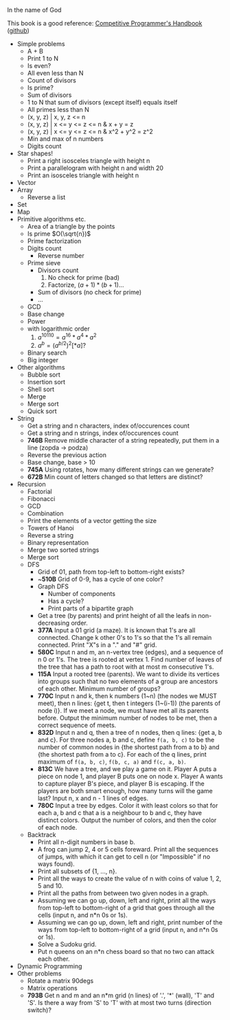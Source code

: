 In the name of God

This book is a good reference: [Competitive Programmer's Handbook](https://cses.fi/book.html) ([github](https://github.com/pllk/cphb/))

- Simple problems
    - A + B
    - Print 1 to N
    - Is even?
    - All even less than N
    - Count of divisors
    - Is prime?
    - Sum of divisors
    - 1 to N that sum of divisors (except itself) equals itself
    - All primes less than N
    - (x, y, z) | x, y, z <= n
    - (x, y, z) | x <= y <= z <= n & x + y = z
    - (x, y, z) | x <= y <= z <= n & x^2 + y^2 = z^2
    - Min and max of n numbers
    - Digits count
- Star shapes!
    - Print a right isosceles triangle with height n
    - Print a parallelogram with height n and width 20
    - Print an isosceles triangle with height n
- Vector
- Array
    - Reverse a list
- Set
- Map
- Primitive algorithms etc.
    - Area of a triangle by the points
    - Is prime $O(\sqrt{n})$
    - Prime factorization
    - Digits count
        - Reverse number
    - Prime sieve
        - Divisors count
           1. No check for prime (bad)
           2. Factorize, $(a + 1) * (b + 1) ...$
        - Sum of divisors (no check for prime)
        - ...
    - GCD
    - Base change
    - Power 
    - with logarithmic order
        1. $a^{10110} = a^{16} * a^4 * a^2$
        2. $a^b = (a^{b/2})^2 [*a]?$
    - Binary search
    - Big integer
- Other algorithms
    - Bubble sort
    - Insertion sort
    - Shell sort
    - Merge
    - Merge sort
    - Quick sort
- String
    - Get a string and n characters, index of/occurences count
    - Get a string and n strings, index of/occurences count
    - **746B** Remove middle character of a string repeatedly, put them in a line (zopda -> podza)
    - Reverse the previous action
    - Base change, base > 10
    - **745A** Using rotates, how many different strings can we generate?
    - **672B** Min count of letters changed so that letters are distinct?
- Recursion
    - Factorial
    - Fibonacci
    - GCD
    - Combination
    - Print the elements of a vector getting the size
    - Towers of Hanoi
    - Reverse a string
    - Binary representation
    - Merge two sorted strings
    - Merge sort
    - DFS
        - Grid of 01, path from top-left to bottom-right exists?
        - ~**510B** Grid of 0-9, has a cycle of one color?
        - Graph DFS
          - Number of components
          - Has a cycle?
          - Print parts of a bipartite graph
        - Get a tree (by parents) and print height of all the leafs in non-decreasing order.
        - **377A** Input a 01 grid (a maze). It is known that 1's are all connected. Change k other 0's to 1's so that the 1's all remain connected. Print "X"s in a "." and "#" grid.
        - **580C** Input n and m, an n-vertex tree (edges), and a sequence of n 0 or 1's. The tree is rooted at vertex 1. Find number of leaves of the tree that has a path to root with at most m consecutive 1's.
        - **115A** Input a rooted tree (parents). We want to divide its vertices into groups such that no two elements of a group are ancestors of each other. Minimum number of groups?
        - **770C** Input n and k, then k numbers (1\~n) (the nodes we MUST meet), then n lines: {get t, then t integers (1\~(i-1)) (the parents of node i)}. If we meet a node, we must have met all its parents before. Output the minimum number of nodes to be met, then a correct sequence of meets.
        - **832D** Input n and q, then a tree of n nodes, then q lines: {get a, b and c}. For three nodes a, b and c, define `f(a, b, c)` to be the number of common nodes in {the shortest path from a to b} and {the shortest path from a to c}. For each of the q lines, print maximum of `f(a, b, c)`, `f(b, c, a)` and `f(c, a, b)`.
        - **813C** We have a tree, and we play a game on it. Player A puts a piece on node 1, and player B puts one on node x. Player A wants to capture player B's piece, and player B is escaping. If the players are both smart enough, how many turns will the game last? Input n, x and n - 1 lines of edges.
        - **780C** Input a tree by edges. Color it with least colors so that for each a, b and c that a is a neighbour to b and c, they have distinct colors. Output the number of colors, and then the color of each node.
    - Backtrack
        - Print all n-digit numbers in base b.
        - A frog can jump 2, 4 or 5 cells foreward. Print all the sequences of jumps, with which it can get to cell n (or "Impossible" if no ways found).
        - Print all subsets of {1, ..., n}.
        - Print all the ways to create the value of n with coins of value 1, 2, 5 and 10.
        - Print all the paths from between two given nodes in a graph.
        - Assuming we can go up, down, left and right, print all the ways from top-left to bottom-right of a grid that goes through all the cells (input n, and n*n 0s or 1s).
        - Assuming we can go up, down, left and right, print number of the ways from top-left to bottom-right of a grid (input n, and n*n 0s or 1s).
        - Solve a Sudoku grid.
        - Put n queens on an n*n chess board so that no two can attack each other.
- Dynamic Programming
- Other problems
    - Rotate a matrix 90degs
    - Matrix operations
    - **793B** Get n and m and an n\*m grid (n lines) of '.', '\*' (wall), 'T' and 'S'. Is there a way from 'S' to 'T' with at most two turns (direction switch)?
